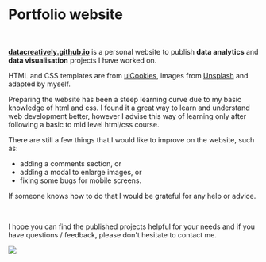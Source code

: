 # Portfolio website

<br>

**[datacreatively.github.io](https://datacreatively.github.io)** is a personal website to publish **data analytics** and **data visualisation** projects I have worked on.

HTML and CSS templates are from [uiCookies](https://uicookies.com/), images from [Unsplash](https://unsplash.com/) and adapted by myself.

Preparing the website has been a steep learning curve due to my basic knowledge of html and css. I found it a great way to learn and understand web development better, however I advise this way of learning only after following a basic to mid level html/css course.

There are still a few things that I would like to improve on the website, such as:
- adding a comments section, or 
- adding a modal to enlarge images, or
- fixing some bugs for mobile screens.

If someone knows how to do that I would be grateful for any help or advice.

<br>

I hope you can find the published projects helpful for your needs and if you have questions / feedback, please don't hesitate to contact me.

![](https://github.com/datacreatively/datacreatively.github.io/tree/master/img/example.png)
